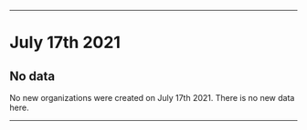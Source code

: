 
***

# July 17th 2021

## No data

No new organizations were created on July 17th 2021. There is no new data here.

***
